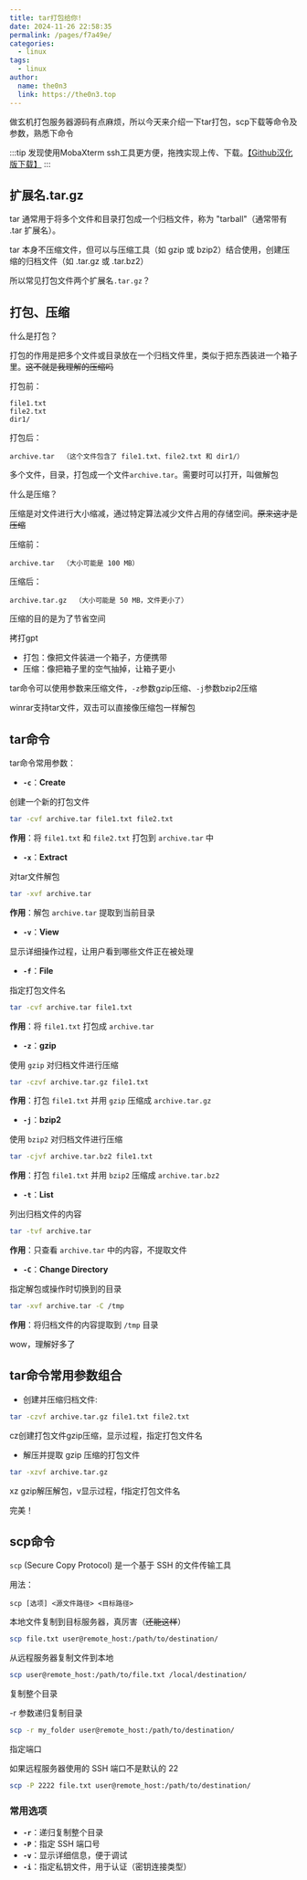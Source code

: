 ```yaml
---
title: tar打包给你!
date: 2024-11-26 22:58:35
permalink: /pages/f7a49e/
categories:
  - linux
tags:
  - linux
author: 
  name: the0n3
  link: https://the0n3.top
---
```

做玄机打包服务器源码有点麻烦，所以今天来介绍一下tar打包，scp下载等命令及参数，熟悉下命令

:::tip
发现使用MobaXterm ssh工具更方便，拖拽实现上传、下载。[【Github汉化版下载】](https://github.com/RipplePiam/MobaXterm-Chinese-Simplified)
:::

<!-- more -->

## 扩展名.tar.gz

tar 通常用于将多个文件和目录打包成一个归档文件，称为 "tarball"（通常带有 .tar 扩展名）。

tar 本身不压缩文件，但可以与压缩工具（如 gzip 或 bzip2）结合使用，创建压缩的归档文件（如 .tar.gz 或 .tar.bz2）

所以常见打包文件两个扩展名`.tar.gz`？

## 打包、压缩

什么是打包？

打包的作用是把多个文件或目录放在一个归档文件里，类似于把东西装进一个箱子里。~~这不就是我理解的压缩吗~~

打包前：

```plaintext
file1.txt  
file2.txt  
dir1/  
```

打包后：

```plaintext
archive.tar  （这个文件包含了 file1.txt、file2.txt 和 dir1/）
```

多个文件，目录，打包成一个文件`archive.tar`。需要时可以打开，叫做解包

什么是压缩？

压缩是对文件进行大小缩减，通过特定算法减少文件占用的存储空间。~~原来这才是压缩~~

压缩前：

```plaintext
archive.tar  （大小可能是 100 MB）
```

压缩后：

```plaintext
archive.tar.gz  （大小可能是 50 MB，文件更小了）
```

压缩的目的是为了节省空间

拷打gpt

- 打包：像把文件装进一个箱子，方便携带
- 压缩：像把箱子里的空气抽掉，让箱子更小

tar命令可以使用参数来压缩文件，`-z`参数gzip压缩、`-j`参数bzip2压缩

winrar支持tar文件，双击可以直接像压缩包一样解包

## tar命令

tar命令常用参数：

- **`-c`**：**Create**

创建一个新的打包文件

```bash
tar -cvf archive.tar file1.txt file2.txt
```

**作用**：将 `file1.txt` 和 `file2.txt` 打包到 `archive.tar` 中

- **`-x`**：**Extract**

对tar文件解包

```bash
tar -xvf archive.tar
```

**作用**：解包 `archive.tar` 提取到当前目录

- **`-v`**：**View**

显示详细操作过程，让用户看到哪些文件正在被处理

- **`-f`**：**File**

指定打包文件名

```bash
tar -cvf archive.tar file1.txt
```

**作用**：将 `file1.txt` 打包成 `archive.tar`

- **`-z`**：**gzip**

使用 `gzip` 对归档文件进行压缩

```bash
tar -czvf archive.tar.gz file1.txt
```

**作用**：打包 `file1.txt` 并用 `gzip` 压缩成 `archive.tar.gz`

- **`-j`**：**bzip2**

使用 `bzip2` 对归档文件进行压缩

```bash
tar -cjvf archive.tar.bz2 file1.txt
```

**作用**：打包 `file1.txt` 并用 `bzip2` 压缩成 `archive.tar.bz2`

- **`-t`**：**List**

列出归档文件的内容

```bash
tar -tvf archive.tar
```

**作用**：只查看 `archive.tar` 中的内容，不提取文件

- **`-C`**：**Change Directory**

指定解包或操作时切换到的目录

```bash
tar -xvf archive.tar -C /tmp
```

**作用**：将归档文件的内容提取到 `/tmp` 目录

wow，理解好多了

## tar命令常用参数组合

- 创建并压缩归档文件:

```bash
tar -czvf archive.tar.gz file1.txt file2.txt
```

cz创建打包文件gzip压缩，显示过程，指定打包文件名

- 解压并提取 gzip 压缩的打包文件

```bash
tar -xzvf archive.tar.gz
```

xz gzip解压解包，v显示过程，f指定打包文件名

完美！

## scp命令

`scp` (Secure Copy Protocol) 是一个基于 SSH 的文件传输工具

用法：

```plaintext
scp [选项] <源文件路径> <目标路径>
```


本地文件复制到目标服务器，真厉害（~~还能这样~~）

```bash
scp file.txt user@remote_host:/path/to/destination/
```

从远程服务器复制文件到本地

```bash
scp user@remote_host:/path/to/file.txt /local/destination/
```

复制整个目录

-r 参数递归复制目录

```bash
scp -r my_folder user@remote_host:/path/to/destination/
```

指定端口

如果远程服务器使用的 SSH 端口不是默认的 22

```bash
scp -P 2222 file.txt user@remote_host:/path/to/destination/
```

### **常用选项**

- **`-r`**：递归复制整个目录
- **`-P`**：指定 SSH 端口号
- **`-v`**：显示详细信息，便于调试
- **`-i`**：指定私钥文件，用于认证（密钥连接类型）
